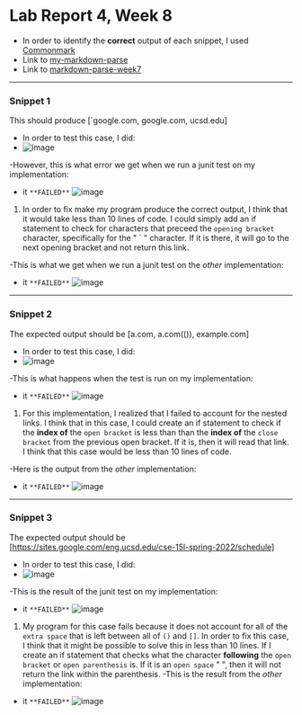 # Lab Report 4, Week 8
- In order to identify the **correct** output of each snippet, I used [Commonmark](https://spec.commonmark.org/dingus/?text=%60%5Ba%20link%60%5D(url.com)%0A%0A%5Banother%20link%5D(%60google.com)%60%0A%0A%5B%60cod%5Be%60%5D(google.com)%0A%0A%5B%60code%5D%60%5D(ucsd.edu)%0A%0A)
- Link to [my-markdown-parse](https://github.com/celesteck/markdown-parser-new)
- Link to [markdown-parse-week7](https://github.com/ima-quack/markdown-parser)
***
### **Snippet 1**

This should produce [`google.com, google.com, ucsd.edu]

- In order to test this case, I did:
- ![image](https://user-images.githubusercontent.com/100736576/169719211-7be7f259-41d1-4cb3-a647-70a014fc2ba8.png)

-However, this is what error we get when we run a junit test on my implementation:
- it `**FAILED**`
![image](https://user-images.githubusercontent.com/100736576/169719583-e9a11299-105a-4e43-9b3e-220bc1d87a6a.png)
1. In order to fix make my program produce the correct output, I think that it would take less than 10 lines of code. I could simply add an if statement to check for characters that preceed the `opening bracket` character, specifically for the " ` " character. If it is there, it will go to the next opening bracket and not return this link. 

-This is what we get when we run a junit test on the *other* implementation:
- it `**FAILED**`
![image](https://user-images.githubusercontent.com/100736576/169719596-17ec4a88-c1c5-40fc-9815-81bb5785498a.png)

***

### **Snippet 2**

The expected output should be [a.com, a.com(()), example.com]
- In order to test this case, I did:
- ![image](https://user-images.githubusercontent.com/100736576/169719280-cc946850-f16a-46c3-8f7e-de93dba71ae4.png)

-This is what happens when the test is run on my implementation:
- it `**FAILED**`
![image](https://user-images.githubusercontent.com/100736576/169719659-21b26bb3-617e-4cf9-a043-b9a1300ed27e.png)
1. For this implementation, I realized that I failed to account for the nested links. I think that in this case, I could create an if statement to check if the **index of** the `open bracket` is less than than the **index of** the `close bracket` from the previous open bracket. If it is, then it will read that link. I think that this case would be less than 10 lines of code.

-Here is the output from the *other* implementation:
- it `**FAILED**`
![image](https://user-images.githubusercontent.com/100736576/169719638-d3f0fe62-a343-4374-a5e7-dc94e1f19160.png)


***

### **Snippet 3**

The expected output should be [https://sites.google.com/eng.ucsd.edu/cse-15l-spring-2022/schedule]

- In order to test this case, I did:
- ![image](https://user-images.githubusercontent.com/100736576/169719298-82a705c9-a545-467d-b0ea-dc2fc143ac7d.png)


-This is the result of the junit test on my implementation: 
- it `**FAILED**`
![image](https://user-images.githubusercontent.com/100736576/169719680-ed366625-ef5f-4587-abd3-7d4b2821a413.png)
1. My program for this case fails because it does not account for all of the `extra space` that is left between all of `()` and `[]`. In order to fix this case, I think that it might be possible to solve this in less than 10 lines. If I create an if statement that checks what the character **following** the `open bracket` or `open parenthesis` is. If it is an `open space` " ", then it will not return the link within the parenthesis. 
-This is the result from the *other* implementation:
- it `**FAILED**`
![image](https://user-images.githubusercontent.com/100736576/169719693-53ca3ef3-729d-48d7-9452-0b1a51211bbf.png)
